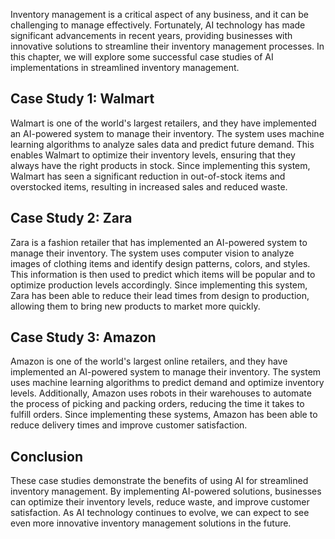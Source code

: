 

Inventory management is a critical aspect of any business, and it can be challenging to manage effectively. Fortunately, AI technology has made significant advancements in recent years, providing businesses with innovative solutions to streamline their inventory management processes. In this chapter, we will explore some successful case studies of AI implementations in streamlined inventory management.

Case Study 1: Walmart
---------------------

Walmart is one of the world's largest retailers, and they have implemented an AI-powered system to manage their inventory. The system uses machine learning algorithms to analyze sales data and predict future demand. This enables Walmart to optimize their inventory levels, ensuring that they always have the right products in stock. Since implementing this system, Walmart has seen a significant reduction in out-of-stock items and overstocked items, resulting in increased sales and reduced waste.

Case Study 2: Zara
------------------

Zara is a fashion retailer that has implemented an AI-powered system to manage their inventory. The system uses computer vision to analyze images of clothing items and identify design patterns, colors, and styles. This information is then used to predict which items will be popular and to optimize production levels accordingly. Since implementing this system, Zara has been able to reduce their lead times from design to production, allowing them to bring new products to market more quickly.

Case Study 3: Amazon
--------------------

Amazon is one of the world's largest online retailers, and they have implemented an AI-powered system to manage their inventory. The system uses machine learning algorithms to predict demand and optimize inventory levels. Additionally, Amazon uses robots in their warehouses to automate the process of picking and packing orders, reducing the time it takes to fulfill orders. Since implementing these systems, Amazon has been able to reduce delivery times and improve customer satisfaction.

Conclusion
----------

These case studies demonstrate the benefits of using AI for streamlined inventory management. By implementing AI-powered solutions, businesses can optimize their inventory levels, reduce waste, and improve customer satisfaction. As AI technology continues to evolve, we can expect to see even more innovative inventory management solutions in the future.
